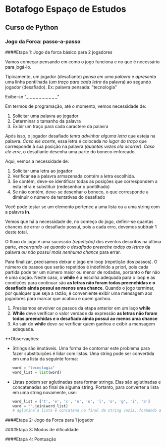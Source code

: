 # Botafogo Espaço de Estudos

## Curso de Python

### Jogo da Forca: passo-a-passo


####Etapa 1: Jogo da forca básico para 2 jogadores

Vamos começar pensando em como o jogo funciona e no que é necessário para jogá-lo.

Tipicamente, um jogador (desafiante) *pensa em uma palavra* e *apresenta* uma linha pontilhada (*um traço para cada letra* da palavra) ao segundo jogador (desafiado). Ex: palavra pensada: "tecnologia"

Exibe-se "_ _ _ _ _ _ _ _ _ _"

Em termos de programação, até o momento, vemos necessidade de:  

1. Solicitar uma palavra ao jogador
2. Determinar o tamanho da palavra
3. Exibir um traço para cada caractere da palavra

Após isso, o jogador desafiado *tenta advinhar alguma letra* que esteja na palavra. *Caso ele acerte*, essa letra é colocada *no lugar do traço* que corresponde à sua posição na palavra *(quantas vezes ela ocorrer)*. *Caso ele erre*, o desafiante desenha uma parte do boneco enforcado.

Aqui, vemos a necessidade de:

1. Solicitar uma letra ao jogador
2. Verificar **se** a palavra armazenada contém a letra escolhida.
3. Se contém, deve-se identificar todas as posições que correspondem a esta letra e substituir (redesenhar o pontilhado)
4. Se não contém, deve-se desenhar o boneco, o que corresponde a diminuir o número de tentativas do desafiado

Você pode testar se um elemento pertence a uma lista ou a uma string com a palavra **in**.

Vemos que há a necessidade de, no começo do jogo, definir-se quantas chances de errar o desafiado possui, pois a cada erro, devemos subtrair 1 deste total.

O fluxo do jogo é uma *sucessão (repetição)* dos eventos descritos na última parte, *encerrando-se quando o desafiado preenche todas as letras* da palavra *ou não possui mais nenhuma chance* para errar.

Para finalizar, precisamos deixar o jogo em loop (repetição dos passos). O número de passos que serão repetidos é indefinido a priori, pois cada partida pode ter um número maior ou menor de rodadas, portanto o **for** não é uma opção. Neste caso, o **while** é a escolha adequada para o loop e as condições para continuar são **as letras não foram todas preenchidas e o desafiado ainda possui ao menos uma chance**. Quando o jogo terminar, por qualquer que seja a razão, é conveniente exibir uma mensagem aos jogadores para marcar que acabou e quem ganhou.

1. Presisamos envolver os passos da etapa anterior em um laço **while**
2. **While** deve verificar o valor verdade da expressão **as letras não foram todas preenchidas *e* o desafiado ainda possui ao menos uma chance**
3. Ao sair do **while** deve-se verificar quem ganhou e exibir a mensagem adequada.

**Observações: 

* Strings são imutáveis. Uma forma de contornar este problema para fazer substituições é lidar com listas. Uma string pode ser convertida em uma lista da seguinte forma:

  ```python
  word = "tecnologia"
  word_list = list(word)
  ```
* Listas podem ser aglutinadas para formar strings. Elas são aglutinadas e concatenadas ao final de alguma string. Portanto, para converter a lista em uma string novamente, use:

  ```python
  word_list = ['t', 'e', 'c', 'n', 'o', 'l', 'o', 'g', 'i', 'a']
  word = "".join(word_list)
  # aglutina a lista e concatena no final da string vazia, formando a palavra desejada
  ```

####Etapa 2: Jogo da Forca para 1 jogador



####Etapa 3: Modos de dificuldade



####Etapa 4: Pontuação

